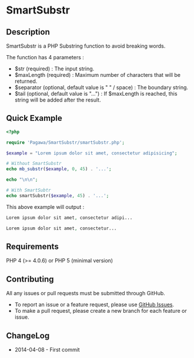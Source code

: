 SmartSubstr
===========


Description
---------

SmartSubstr is a PHP Substring function to avoid breaking words.

The function has 4 parameters :
* $str (required) : The input string.
* $maxLength (required) : Maximum number of characters that will be returned.
* $separator (optional, default value is " " / space) : The boundary string.
* $tail (optional, default value is "...") : If $maxLength is reached, this string will be added after the result.


Quick Example
---------

```php
<?php

require 'Pagawa/SmartSubstr/smartSubstr.php';

$example = "Lorem ipsum dolor sit amet, consectetur adipisicing";

# Without SmartSubstr
echo mb_substr($example, 0, 45) . '...';

echo "\n\n";

# With SmartSubtr
echo smartSubstr($example, 45) . '...';
```

This above example will output :

```php
Lorem ipsum dolor sit amet, consectetur adipi...

Lorem ipsum dolor sit amet, consectetur...
```


Requirements
---------

PHP 4 (>= 4.0.6) or PHP 5 (minimal version)


Contributing
---------

All any issues or pull requests must be submitted through GitHub.

* To report an issue or a feature request, please use [GitHub Issues](https://github.com/Pagawa/SmartSubstr/issues).
* To make a pull request, please create a new branch for each feature or issue.


ChangeLog
---------

* 2014-04-08 - First commit
